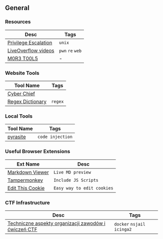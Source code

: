 ## General

### Resources
| Desc | Tags |
| ---- | --- |
| [Privilege Escalation](https://blog.g0tmi1k.com/2011/08/basic-linux-privilege-escalation/) | `unix` |
| [LiveOverflow videos](https://www.youtube.com/channel/UClcE-kVhqyiHCcjYwcpfj9w) | `pwn` `re` `web` |
| [M0R3 T00L5](https://github.com/SandySekharan/CTF-tool##web-1) | - |

### Website Tools
| Tool Name | Tags |
| --------- | ---- | 
| [Cyber Chief](https://gchq.github.io/CyberChef/) |   |
| [Regex Dictionary](https://visca.com/regexdict/) | `regex` |

### Local Tools
| Tool Name | Tags |
| --------- | ---- | 
| [pyrasite](https://github.com/lmacken/pyrasite) | `code injection` |

### Useful Browser Extensions
| Ext Name | Desc |
| -------- | ---- |
| [Markdown Viewer](https://chrome.google.com/webstore/detail/markdown-viewer/ckkdlimhmcjmikdlpkmbgfkaikojcbjk) | `Live MD preview` |
| [Tampermonkey](http://tampermonkey.net/) | `Include JS Scripts` |
| [Edit This Cookie](https://chrome.google.com/webstore/detail/editthiscookie/fngmhnnpilhplaeedifhccceomclgfbg) | `Easy way to edit cookies` |

### CTF Infrastructure
| Desc | Tags |
| ------------| -----|
| [Techniczne aspekty organizacji zawodów i ćwiczeń CTF](https://www.cert.pl/news/single/techniczne-aspekty-organizacji-zawodow-i-cwiczen-ctf/) | `docker` `nsjail` `icinga2` |


